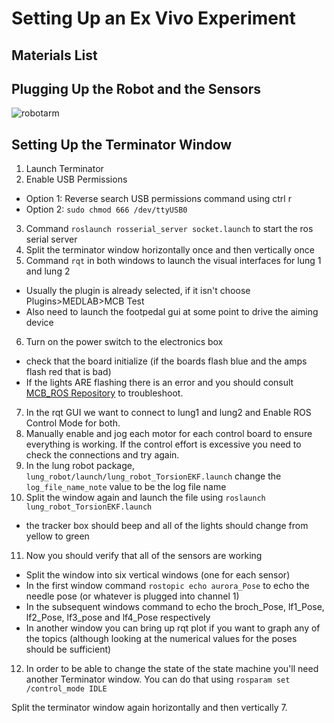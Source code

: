 # Setting Up an Ex Vivo Experiment

## Materials List

## Plugging Up the Robot and the Sensors
![robotarm](/imgs/exvivo/robotarmsetup.png)

## Setting Up the Terminator Window
1. Launch Terminator
2. Enable USB Permissions
  - Option 1: Reverse search USB permissions command using ctrl r
  - Option 2: ``` sudo chmod 666 /dev/ttyUSB0 ```
3. Command ``` roslaunch rosserial_server socket.launch ``` to start the ros serial server
4. Split the terminator window horizontally once and then vertically once
5. Command ``` rqt ``` in both windows to launch the visual interfaces for lung 1 and lung 2
  - Usually the plugin is already selected, if it isn't choose Plugins>MEDLAB>MCB Test
  - Also need to launch the footpedal gui at some point to drive the aiming device
6. Turn on the power switch to the electronics box
  - check that the board initialize (if the boards flash blue and the amps flash red that is bad)
  - If the lights ARE flashing there is an error and you should consult [MCB_ROS Repository](github.com/medlabprojects/MCB_ROS) to troubleshoot.
7. In the rqt GUI we want to connect to lung1 and lung2 and Enable ROS Control Mode for both.
8. Manually enable and jog each motor for each control board to ensure everything is working. If the control effort is excessive you need to check the connections and try again.
9. In the lung robot package, ``` lung_robot/launch/lung_robot_TorsionEKF.launch ``` change the ``` log_file_name_note ``` value to be the log file name
10. Split the window again and launch the file using ``` roslaunch lung_robot_TorsionEKF.launch ```
  - the tracker box should beep and all of the lights should change from yellow to green
11. Now you should verify that all of the sensors are working
  - Split the window into six vertical windows (one for each sensor)
  - In the first window command ``` rostopic echo aurora_Pose ``` to echo the needle pose (or whatever is plugged into channel 1)
  - In the subsequent windows command to echo the broch_Pose, lf1_Pose, lf2_Pose, lf3_pose and lf4_Pose respectively
  - In another window you can bring up rqt plot if you want to graph any of the topics (although looking at the numerical values for the poses should be sufficient)
12. In order to be able to change the state of the state machine you'll need another Terminator window. You can do that using ``` rosparam set /control_mode IDLE ```


Split the terminator window again horizontally and then vertically
7.

